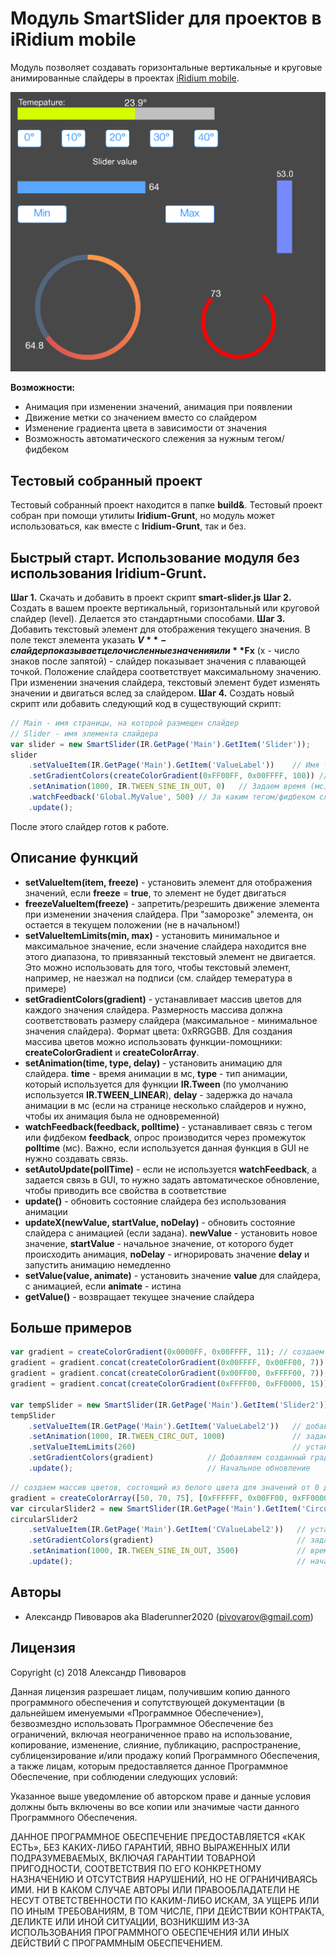 # Модуль SmartSlider для проектов в iRidium mobile

Модуль позволяет создавать горизонтальные вертикальные и круговые анимированные слайдеры в проектах [iRidium mobile](http://www.iridi.com).

![](images/demo.png)

**Возможности:**
- Анимация при изменении значений, анимация при появлении
- Движение метки со значением вместо со слайдером
- Изменение градиента цвета в зависимости от значения
- Возможность автоматического слежения за нужным тегом/фидбеком

## Тестовый собранный проект
Тестовый собранный проект находится в папке **build&**. Тестовый проект собран при помощи утилиты **Iridium-Grunt**, но модуль может использоваться, как вместе с **Iridium-Grunt**, так и без.

## Быстрый старт. Использование модуля без использования Iridium-Grunt.

**Шаг 1.** Скачать и добавить в проект скрипт **smart-slider.js**
**Шаг 2.** Создать в вашем проекте вертикальный, горизонтальный или круговой слайдер (level). Делается это стандартными способами. 
**Шаг 3.** Добавить текстовый элемент для отображения текущего значения. В поле текст элемента указать **$V** - слайдер показывает целочисленные значения или **$Fx** (x - число знаков после запятой) - слайдер показывает значения с плавающей точкой. Положение слайдера соответствует максимальному значению. При изменении значения слайдера, текстовый элемент будет изменять значении и двигаться вслед за слайдером.
**Шаг 4.** Создать новый скрипт или добавить следующий код в существующий скрипт:

```javascript
// Main - имя страницы, на которой размещен слайдер
// Slider - имя элемента слайдера
var slider = new SmartSlider(IR.GetPage('Main').GetItem('Slider'));
slider
    .setValueItem(IR.GetPage('Main').GetItem('ValueLabel'))    // Имя текстового элемента, который отображает значение
    .setGradientColors(createColorGradient(0xFF00FF, 0x00FFFF, 100)) // Создаем и задаем градиент цвета
    .setAnimation(1000, IR.TWEEN_SINE_IN_OUT, 0)   // Задаем время (мс) и тип анимации, а также время задержки начала анимации (мс)
    .watchFeedback('Global.MyValue', 500) // За каким тегом/фидбеком следить и период опроса фидбека (мс)
    .update();
```

После этого слайдер готов к работе.

## Описание функций

- **setValueItem(item, freeze)** - установить элемент для отображения значений, если **freeze** = **true**, то элемент не будет двигаться
- **freezeValueItem(freeze)** - запретить/резрешить движение элемента при изменении значения слайдера. При "заморозке" элемента, он остается в текущем положении (не в начальном!)
- **setValueItemLimits(min, max)** - установить минимальное и максимальное значение, если значение слайдера находится вне этого диапазона, то привязанный текстовый элемент не двигается. Это можно использовать для того, чтобы текстовый элемент, например, не наезжал на подписи (см. слайдер темература в примере)
- **setGradientColors(gradient)** - устанавливает массив цветов для каждого значения слайдера. Размерность массива должна соответствовать размеру слайдера (максимальное - минимальное значения слайдера). Формат цвета: 0xRRGGBB. Для создания массива цветов можно использовать функции-помощники: **createColorGradient** и **createColorArray**.
- **setAnimation(time, type, delay)** - установить анимацию для слайдера. **time** - время анимации в мс, **type** - тип анимации, который используется для функции **IR.Tween** (по умолчанию используется **IR.TWEEN_LINEAR**), **delay** - задержка до начала анимации в мс (если на странице несколько слайдеров и нужно, чтобы их анимация была не одновременной)
- **watchFeedback(feedback, polltime)** - устанавливает связь с тегом или фидбеком **feedback**, опрос производится через промежуток **polltime** (мс). Важно, если используется данная функция в GUI не нужно создавать связь.
- **setAutoUpdate(pollTime)** - если не используется **watchFeedback**, а задается связь в GUI, то нужно задать автоматическое обновление, чтобы приводить все свойства в соответствие
- **update()** - обновить состояние слайдера без использования анимации
- **updateX(newValue, startValue, noDelay)** - обновить состояние слайдера с анимацией (если задана). **newValue** - установить новое значение, **startValue** - начальное значение, от которого будет происходить анимация, **noDelay** - игнорировать значение **delay** и запустить анимацию немедленно 
- **setValue(value, animate)** - установить значение **value** для слайдера, с анимацией, если **animate** - истина
- **getValue()** - возвращает текущее значение слайдера

## Больше примеров

```javascript
var gradient = createColorGradient(0x0000FF, 0x00FFFF, 11); // создаем синий градиент, 11 цветов
gradient = gradient.concat(createColorGradient(0x00FFFF, 0x00FF00, 7)); // создаем градиент от синего к зеленому, 7 цветом
gradient = gradient.concat(createColorGradient(0x00FF00, 0xFFFF00, 7)); // создаем градиент от зеленого к красному, 7 цветов
gradient = gradient.concat(createColorGradient(0xFFFF00, 0xFF0000, 15)); // создаем красный градиент 15 цветов

var tempSlider = new SmartSlider(IR.GetPage('Main').GetItem('Slider2')); // создаем слайдер для температуры
tempSlider
    .setValueItem(IR.GetPage('Main').GetItem('ValueLabel2'))   // добавляем текстовый элемент
    .setAnimation(1000, IR.TWEEN_CIRC_OUT, 1000)               // задаем время анимации, тип анимации, задержку
    .setValueItemLimits(260)                                   // устанавливаем минимальный лимит, чтобы элемент не наезжал на подпись
    .setGradientColors(gradient)            // Добавляем созданный градиент
    .update();                              // Начальное обновление
```

```javascript
// создаем массив цветов, состоящий из белого цвета для значений от 0 до 50, зеленого цвета для 50-70 и красного для 70-75
gradient = createColorArray([50, 70, 75], [0xFFFFFF, 0x00FF00, 0xFF0000]); 
var circularSlider2 = new SmartSlider(IR.GetPage('Main').GetItem('CircularLevel2'));  // создаем круговой слайдер
circularSlider2
    .setValueItem(IR.GetPage('Main').GetItem('CValueLabel2'))   // устанавливаем значение
    .setGradientColors(gradient)                                // задаем созданный градиент
    .setAnimation(1000, IR.TWEEN_SINE_IN_OUT, 3500)             // время анимации, тип и задержка
    .update();                                                  // начальное обновление
```

## Авторы

* Александр Пивоваров aka Bladerunner2020 ([pivovarov@gmail.com](mailto:pivovarov@gmail.com))

## Лицензия
Copyright (c) 2018 Александр Пивоваров

Данная лицензия разрешает лицам, получившим копию данного программного обеспечения и сопутствующей документации (в дальнейшем именуемыми «Программное Обеспечение»), безвозмездно использовать Программное Обеспечение без ограничений, включая неограниченное право на использование, копирование, изменение, слияние, публикацию, распространение, сублицензирование и/или продажу копий Программного Обеспечения, а также лицам, которым предоставляется данное Программное Обеспечение, при соблюдении следующих условий:

Указанное выше уведомление об авторском праве и данные условия должны быть включены во все копии или значимые части данного Программного Обеспечения.

ДАННОЕ ПРОГРАММНОЕ ОБЕСПЕЧЕНИЕ ПРЕДОСТАВЛЯЕТСЯ «КАК ЕСТЬ», БЕЗ КАКИХ-ЛИБО ГАРАНТИЙ, ЯВНО ВЫРАЖЕННЫХ ИЛИ ПОДРАЗУМЕВАЕМЫХ, ВКЛЮЧАЯ ГАРАНТИИ ТОВАРНОЙ ПРИГОДНОСТИ, СООТВЕТСТВИЯ ПО ЕГО КОНКРЕТНОМУ НАЗНАЧЕНИЮ И ОТСУТСТВИЯ НАРУШЕНИЙ, НО НЕ ОГРАНИЧИВАЯСЬ ИМИ. НИ В КАКОМ СЛУЧАЕ АВТОРЫ ИЛИ ПРАВООБЛАДАТЕЛИ НЕ НЕСУТ ОТВЕТСТВЕННОСТИ ПО КАКИМ-ЛИБО ИСКАМ, ЗА УЩЕРБ ИЛИ ПО ИНЫМ ТРЕБОВАНИЯМ, В ТОМ ЧИСЛЕ, ПРИ ДЕЙСТВИИ КОНТРАКТА, ДЕЛИКТЕ ИЛИ ИНОЙ СИТУАЦИИ, ВОЗНИКШИМ ИЗ-ЗА ИСПОЛЬЗОВАНИЯ ПРОГРАММНОГО ОБЕСПЕЧЕНИЯ ИЛИ ИНЫХ ДЕЙСТВИЙ С ПРОГРАММНЫМ ОБЕСПЕЧЕНИЕМ.
